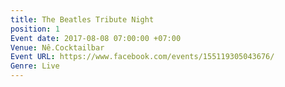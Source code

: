 ```yaml
---
title: The Beatles Tribute Night
position: 1
Event date: 2017-08-08 07:00:00 +07:00
Venue: Nê.Cocktailbar
Event URL: https://www.facebook.com/events/155119305043676/
Genre: Live
---
```


